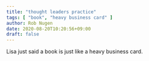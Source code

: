 ```yaml
---
title: "thought leaders practice"
tags: [ "book", "heavy business card" ]
author: Rob Nugen
date: 2020-08-20T10:20:56+09:00
draft: false
---
```


Lisa just said a book is just like a heavy business card.

